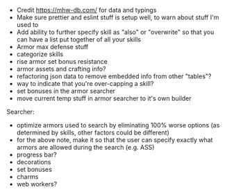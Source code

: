 * Credit https://mhw-db.com/ for data and typings
* Make sure prettier and eslint stuff is setup well, to warn about stuff I'm used to
* Add ability to further specify skill as "also" or "overwrite" so that you can have a list put together of all your
  skills
* Armor max defense stuff
* categorize skills
* rise armor set bonus resistance
* armor assets and crafting info?
* refactoring json data to remove embedded info from other "tables"?
* way to indicate that you're over-capping a skill?
* set bonuses in the armor searcher
* move current temp stuff in armor searcher to it's own builder

Searcher:

* optimize armors used to search by eliminating 100% worse options (as determined by skills, other factors could be
  different)
* for the above note, make it so that the user can specify exactly what armors are allowed during the search (e.g. ASS)
* progress bar?
* decorations
* set bonuses
* charms
* web workers?